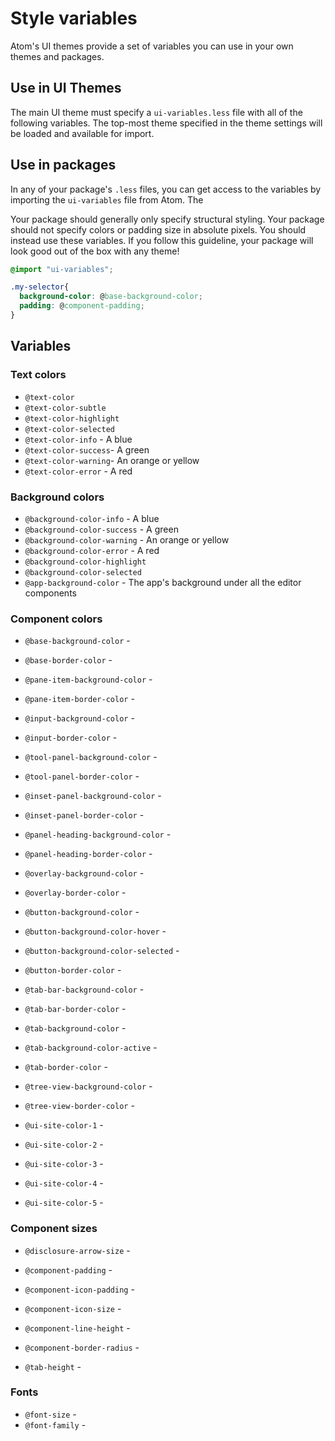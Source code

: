 # Style variables

Atom's UI themes provide a set of variables you can use in your own themes and packages.

## Use in UI Themes

The main UI theme must specify a `ui-variables.less` file with all of the
following variables. The top-most theme specified in the theme settings will be
loaded and available for import.

## Use in packages

In any of your package's `.less` files, you can get access to the variables
by importing the `ui-variables` file from Atom. The

Your package should generally only specify structural styling. Your package
should not specify colors or padding size in absolute pixels. You should instead
use these variables. If you follow this guideline, your package will look good
out of the box with any theme!

```css
@import "ui-variables";

.my-selector{
  background-color: @base-background-color;
  padding: @component-padding;
}
```

## Variables

### Text colors

* `@text-color`
* `@text-color-subtle`
* `@text-color-highlight`
* `@text-color-selected`
* `@text-color-info` - A blue
* `@text-color-success`- A green
* `@text-color-warning`- An orange or yellow
* `@text-color-error` - A red

### Background colors

* `@background-color-info` - A blue
* `@background-color-success` - A green
* `@background-color-warning` - An orange or yellow
* `@background-color-error` - A red
* `@background-color-highlight`
* `@background-color-selected`
* `@app-background-color` - The app's background under all the editor components

### Component colors

* `@base-background-color` -
* `@base-border-color` -

* `@pane-item-background-color` -
* `@pane-item-border-color` -

* `@input-background-color` -
* `@input-border-color` -

* `@tool-panel-background-color` -
* `@tool-panel-border-color` -

* `@inset-panel-background-color` -
* `@inset-panel-border-color` -

* `@panel-heading-background-color` -
* `@panel-heading-border-color` -

* `@overlay-background-color` -
* `@overlay-border-color` -

* `@button-background-color` -
* `@button-background-color-hover` -
* `@button-background-color-selected` -
* `@button-border-color` -

* `@tab-bar-background-color` -
* `@tab-bar-border-color` -
* `@tab-background-color` -
* `@tab-background-color-active` -
* `@tab-border-color` -

* `@tree-view-background-color` -
* `@tree-view-border-color` -

* `@ui-site-color-1` -
* `@ui-site-color-2` -
* `@ui-site-color-3` -
* `@ui-site-color-4` -
* `@ui-site-color-5` -

### Component sizes

* `@disclosure-arrow-size` -

* `@component-padding` -
* `@component-icon-padding` -
* `@component-icon-size` -
* `@component-line-height` -
* `@component-border-radius` -

* `@tab-height` -

### Fonts

* `@font-size` -
* `@font-family` -
